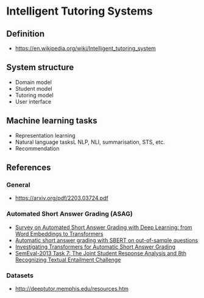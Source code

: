 #  Intelligent Tutoring Systems
## Definition
* https://en.wikipedia.org/wiki/Intelligent_tutoring_system

## System structure
* Domain model
* Student model
* Tutoring model
* User interface

## Machine learning tasks
* Representation learning
* Natural language tasksL NLP, NLI, summarisation, STS, etc.
* Recommendation

## References
### General
* https://arxiv.org/pdf/2203.03724.pdf
### Automated Short Answer Grading (ASAG)
* [Survey on Automated Short Answer Grading with Deep Learning: from Word Embeddings to Transformers](https://arxiv.org/pdf/2204.03503.pdf)
* [Automatic short answer grading with SBERT on out-of-sample questions](https://educationaldatamining.org/EDM2021/virtual/static/pdf/EDM21_paper_149.pdf)
* [Investigating Transformers for Automatic Short Answer Grading](https://www.ncbi.nlm.nih.gov/pmc/articles/PMC7334688/pdf/978-3-030-52240-7_Chapter_8.pdf)
* [SemEval-2013 Task 7: The Joint Student Response Analysis and 8th Recognizing Textual Entailment Challenge](https://aclanthology.org/S13-2045.pdf)
### Datasets
* http://deeptutor.memphis.edu/resources.htm

